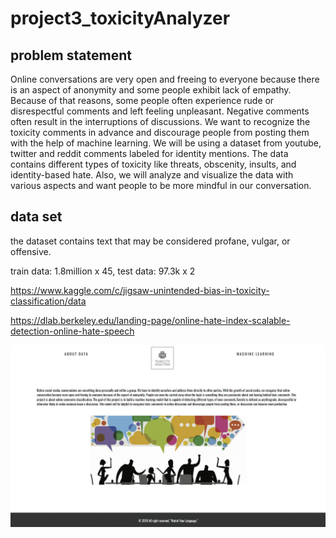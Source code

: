 # project3_toxicityAnalyzer

## problem statement
Online conversations are very open and freeing to everyone because there is an aspect of anonymity and some people exhibit lack of empathy. Because of that reasons, some people often experience rude or disrespectful comments and left feeling unpleasant. Negative comments often result in the interruptions of discussions. We want to recognize the toxicity comments in advance and discourage people from posting them with the help of machine learning. We will be using a dataset from youtube, twitter and reddit comments labeled for identity mentions. The data contains different types of toxicity like threats, obscenity, insults, and identity-based hate. Also, we will analyze and visualize the data with various aspects and want people to be more mindful in our conversation.

## data set
the dataset contains text that may be considered profane, vulgar, or offensive.

train data: 1.8million x 45, test data: 97.3k x 2

https://www.kaggle.com/c/jigsaw-unintended-bias-in-toxicity-classification/data

https://dlab.berkeley.edu/landing-page/online-hate-index-scalable-detection-online-hate-speech

![Toxicity Analyzer](toxicity.GIF)
